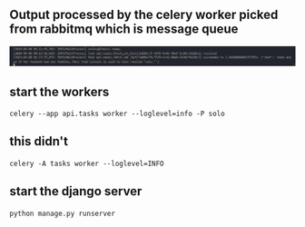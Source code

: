 ## Output processed by the celery worker picked from rabbitmq which is message queue

![Screenshot of my app](Screenshot%202024-04-08%20041717.png)

## start the workers

```
celery --app api.tasks worker --loglevel=info -P solo
```

## this didn't

```
celery -A tasks worker --loglevel=INFO
```

## start the django server

```
python manage.py runserver
```
